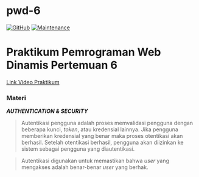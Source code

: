 # pwd-6
[![GitHub](https://img.shields.io/github/license/himawanTIF/pwd-6?style=flat-square)](https://github.com/himawanTIF/pwd-6/blob/main/LICENSE)
[![Maintenance](https://img.shields.io/maintenance/yes/2020?style=flat-square)](https://github.com/himawanTIF/pwd-6/graphs/commit-activity)

# Praktikum Pemrograman Web Dinamis Pertemuan 6
[Link Video Praktikum](https://drive.google.com/file/d/1KqaMIGo77OJnzdmV7JVks6vZKD79o74X/view)

### Materi

__*AUTHENTICATION & SECURITY*__
> Autentikasi pengguna adalah proses memvalidasi pengguna dengan beberapa kunci, *token*, atau kredensial lainnya. Jika pengguna memberikan kredensial yang benar maka proses otentikasi akan berhasil. Setelah otentikasi berhasil, pengguna akan diizinkan ke sistem sebagai pengguna yang diautentikasi.

> Autentikasi digunakan untuk memastikan bahwa *user* yang mengakses adalah benar-benar *user* yang berhak.